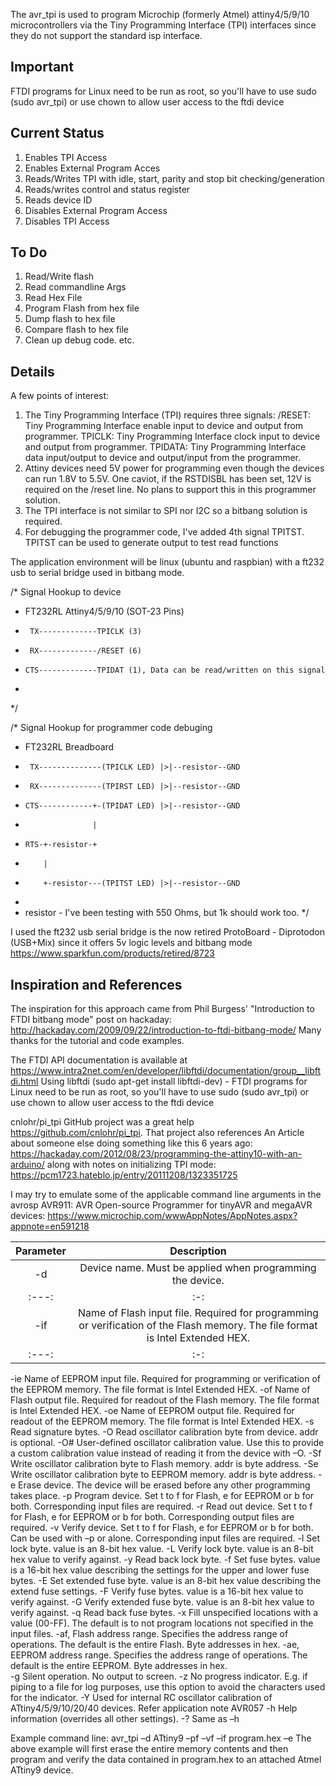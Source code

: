 The avr_tpi is used to program Microchip (formerly Atmel) attiny4/5/9/10 microcontrollers via the Tiny Programming Interface (TPI) interfaces since they do not support the standard isp interface.  

Important
---------
FTDI programs for Linux need to be run as root, so you'll have to use sudo (sudo avr_tpi) or use chown to allow user access to the ftdi device

Current Status
--------------
1. Enables TPI Access
2. Enables External Program Acces
3. Reads/Writes TPI with idle, start, parity and stop bit checking/generation
4. Reads/writes control and status register
5. Reads device ID
6. Disables External Program Access
7. Disables TPI Access

To Do
-----
1. Read/Write flash
2. Read commandline Args
3. Read Hex File
4. Program Flash from hex file
5. Dump flash to hex file
6. Compare flash to hex file
7. Clean up debug code. etc.


Details
-------

A few points of interest:
1. The Tiny Programming Interface (TPI) requires three signals:
   /RESET: Tiny Programming Interface enable input to device and output from programmer.
   TPICLK: Tiny Programming Interface clock input to device and output from programmer.
   TPIDATA: Tiny Programming Interface data input/output to device and output/input from the programmer.
2. Attiny devices need 5V power for programming even though the devices can run 1.8V to 5.5V.
   One caviot, if the RSTDISBL has been set, 12V is required on the /reset line. No plans to support this in this programmer solution.
3. The TPI interface is not similar to SPI nor I2C so a bitbang solution is required.
4. For debugging the programmer code, I've added 4th signal TPITST.  TPITST can be used to generate output to test read functions

The application environment will be linux (ubuntu and raspbian) with a ft232 usb to serial bridge used in bitbang mode.

/*      Signal Hookup to device
* FT232RL             Attiny4/5/9/10 (SOT-23 Pins)
*      TX-------------TPICLK (3)
*      RX-------------/RESET (6)
*     CTS-------------TPIDAT (1), Data can be read/written on this signal
* 
*/



/*      Signal Hookup for programmer code debuging
* FT232RL              Breadboard
*      TX--------------(TPICLK LED) |>|--resistor--GND
*      RX--------------(TPIRST LED) |>|--resistor--GND
*     CTS------------+-(TPIDAT LED) |>|--resistor--GND
*                    |  
*     RTS-+-resistor-+ 
*         |
*         +-resistor---(TPITST LED) |>|--resistor--GND 
*
*   resistor - I've been testing with 550 Ohms, but 1k should work too.
*/

I used the ft232 usb serial bridge is the now retired ProtoBoard - Diprotodon (USB+Mix) since it offers 5v logic levels and bitbang mode
https://www.sparkfun.com/products/retired/8723


Inspiration and References
--------------------------
The inspiration for this approach came from Phil Burgess' "Introduction to FTDI bitbang mode" post on hackaday: http://hackaday.com/2009/09/22/introduction-to-ftdi-bitbang-mode/ Many thanks for the tutorial and code examples.

The FTDI API documentation is available at https://www.intra2net.com/en/developer/libftdi/documentation/group__libftdi.html
Using libftdi (sudo apt-get install libftdi-dev) 
	 - FTDI programs for Linux need to be run as root, so you'll have to use sudo (sudo avr_tpi) or use chown to allow user access to the ftdi device

cnlohr/pi_tpi GitHub project was a great help https://github.com/cnlohr/pi_tpi.   That project also references An Article about someone else doing something like this 6 years ago: https://hackaday.com/2012/08/23/programming-the-attiny10-with-an-arduino/ along with notes on initializing TPI mode: https://pcm1723.hateblo.jp/entry/20111208/1323351725

I may try to emulate some of the applicable command line arguments in the avrosp AVR911: AVR Open-source Programmer for tinyAVR and megaAVR devices: https://www.microchip.com/wwwAppNotes/AppNotes.aspx?appnote=en591218

|Parameter	|Description|
| :---:   | :-: |
|-d<name>	|Device name. Must be applied when programming the device.| 
| :---:   | :-: |
|-if<infile>	|Name of Flash input file. Required for programming or verification of the Flash memory. The file format is Intel Extended HEX. |
| :---:   | :-: |
-ie<infile>	Name of EEPROM input file. Required for programming or verification of the EEPROM memory. The file format is Intel Extended HEX. 
-of<outfile>	Name of Flash output file. Required for readout of the Flash memory. The file format is Intel Extended HEX. 
-oe<outfile>	Name of EEPROM output file. Required for readout of the EEPROM memory. The file format is Intel Extended HEX. 
-s	Read signature bytes. 
-O<addr>	Read oscillator calibration byte from device. addr is optional. 
-O#<value>	User-defined oscillator calibration value. Use this to provide a custom calibration value instead of reading it from the device with –O<addr>. 
-Sf<addr>	Write oscillator calibration byte to Flash memory. addr is byte address. 
-Se<addr>	Write oscillator calibration byte to EEPROM memory. addr is byte address. 
-e	Erase device. The device will be erased before any other programming takes place. 
-p<t>	Program device. Set t to f for Flash, e for EEPROM or b for both. Corresponding input files are required. 
-r<t>	Read out device. Set t to f for Flash, e for EEPROM or b for both. Corresponding output files are required. 
-v<t>	Verify device. Set t to f for Flash, e for EEPROM or b for both. Can be used with –p<t> or alone. Corresponding input files are required. 
-l<value>	Set lock byte. value is an 8-bit hex value. 
-L<value>	Verify lock byte. value is an 8-bit hex value to verify against. 
-y	Read back lock byte. 
-f<value>	Set fuse bytes. value is a 16-bit hex value describing the settings for the upper and lower fuse bytes. 
-E<value>	Set extended fuse byte. value is an 8-bit hex value describing the extend fuse settings. 
-F<value>	Verify fuse bytes. value is a 16-bit hex value to verify against. 
-G<value>	Verify extended fuse byte. value is an 8-bit hex value to verify against. 
-q	Read back fuse bytes. 
-x<value>	Fill unspecified locations with a value (00-FF). The default is to not program locations not specified in the input files. 
-af<start>,<stop>	Flash address range. Specifies the address range of operations. The default is the entire Flash. Byte addresses in hex. 
-ae<start>,<stop>	EEPROM address range. Specifies the address range of operations. The default is the entire EEPROM. Byte addresses in hex.  
-g	Silent operation. No output to screen. 
-z	No progress indicator. E.g. if piping to a file for log purposes, use this option to avoid the characters used for the indicator. 
-Y<addr>	Used for internal RC oscillator calibration of ATtiny4/5/9/10/20/40 devices. Refer application note AVR057 
-h	Help information (overrides all other settings). 
-?	Same as –h

Example command line:
avr_tpi –d ATtiny9 –pf –vf –if program.hex –e 
The above example will first erase the entire memory contents and then program and verify the data contained in 
program.hex to an attached Atmel ATtiny9 device. 
